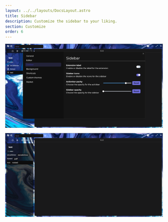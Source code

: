 ```yaml
---
layout: ../../layouts/DocsLayout.astro
title: Sidebar
description: Customize the sidebar to your liking.
section: Customize
order: 6
---
```


![s1](../../assets/images/sidebar/sidebar.png)

![s2](../../assets/images/sidebar/sidebar2.png)
